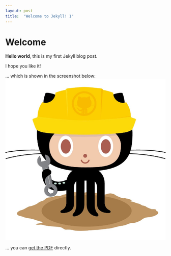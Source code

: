 ```yaml
---
layout: post
title:  "Welcome to Jekyll! 1"
---
```


# Welcome

**Hello world**, this is my first Jekyll blog post.

I hope you like it!

... which is shown in the screenshot below:
![My helpful screenshot](/assets/images/404.jpg)

... you can [get the PDF](/assets/trackrecords/msc/rl_recsys_draft_dorozhko_anton.pdf) directly.